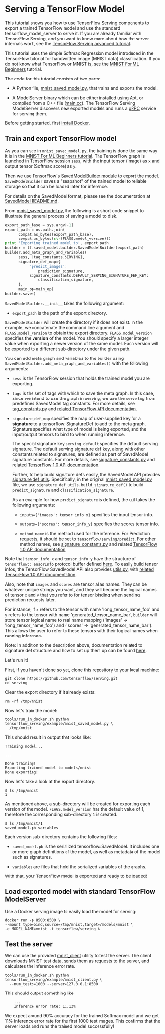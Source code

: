 # Serving a TensorFlow Model

This tutorial shows you how to use TensorFlow Serving components to export a
trained TensorFlow model and use the standard tensorflow_model_server to serve
it. If you are already familiar with TensorFlow Serving, and you want to know
more about how the server internals work, see the
[TensorFlow Serving advanced tutorial](serving_advanced.md).

This tutorial uses the simple Softmax Regression model introduced in the
TensorFlow tutorial for handwritten image (MNIST data) classification. If you
do not know what TensorFlow or MNIST is, see the
[MNIST For ML Beginners](http://www.tensorflow.org/tutorials/mnist/beginners/index.html#mnist-for-ml-beginners)
tutorial.

The code for this tutorial consists of two parts:

*   A Python file,
    [mnist_saved_model.py](https://github.com/tensorflow/serving/tree/master/tensorflow_serving/example/mnist_saved_model.py),
    that trains and exports the model.

*   A ModelServer binary which can be either installed using Apt, or compiled
    from a C++ file
    ([main.cc](https://github.com/tensorflow/serving/tree/master/tensorflow_serving/model_servers/main.cc)).
    The TensorFlow Serving ModelServer discovers new exported models and runs a
    [gRPC](http://www.grpc.io) service for serving them.

Before getting started, first [install Docker](docker.md#installing-docker).

## Train and export TensorFlow model

As you can see in `mnist_saved_model.py`, the training is done the same way it
is in the
[MNIST For ML Beginners tutorial](https://www.tensorflow.org/get_started/mnist/beginners).
The TensorFlow graph is launched in TensorFlow session `sess`, with the input
tensor (image) as `x` and output tensor (Softmax score) as `y`.

Then we use TensorFlow's [SavedModelBuilder module](https://github.com/tensorflow/tensorflow/blob/master/tensorflow/python/saved_model/builder.py)
to export the model. `SavedModelBuilder` saves a "snapshot" of the trained model
to reliable storage so that it can be loaded later for inference.

For details on the SavedModel format, please see the documentation at
[SavedModel README.md](https://github.com/tensorflow/tensorflow/blob/master/tensorflow/python/saved_model/README.md).

From [mnist_saved_model.py](https://github.com/tensorflow/serving/tree/master/tensorflow_serving/example/mnist_saved_model.py),
the following is a short code snippet to illustrate the general process of
saving a model to disk.

```python
export_path_base = sys.argv[-1]
export_path = os.path.join(
      compat.as_bytes(export_path_base),
      compat.as_bytes(str(FLAGS.model_version)))
print 'Exporting trained model to', export_path
builder = tf.saved_model.builder.SavedModelBuilder(export_path)
builder.add_meta_graph_and_variables(
      sess, [tag_constants.SERVING],
      signature_def_map={
           'predict_images':
               prediction_signature,
           signature_constants.DEFAULT_SERVING_SIGNATURE_DEF_KEY:
               classification_signature,
      },
      main_op=main_op)
builder.save()
```

`SavedModelBuilder.__init__` takes the following argument:

* `export_path` is the path of the export directory.

`SavedModelBuilder` will create the directory if it does not exist. In the
example, we concatenate the command line argument and `FLAGS.model_version` to
obtain the export directory. `FLAGS.model_version` specifies the **version** of
the model. You should specify a larger integer value when exporting a newer
version of the same model. Each version will be exported to a different
sub-directory under the given path.

You can add meta graph and variables to the builder using
`SavedModelBuilder.add_meta_graph_and_variables()` with the following arguments:

*   `sess` is the TensorFlow session that holds the trained model you are
    exporting.

*   `tags` is the set of tags with which to save the meta graph. In this case,
    since we intend to use the graph in serving, we use the `serve` tag from
    predefined SavedModel tag constants. For more details, see
    [tag_constants.py](https://github.com/tensorflow/tensorflow/blob/master/tensorflow/python/saved_model/tag_constants.py)
    and
    [related TensorFlow API documentation](https://www.tensorflow.org/api_docs/python/tf/saved_model/tag_constants).

*   `signature_def_map` specifies the map of user-supplied key for a
    **signature** to a tensorflow::SignatureDef to add to the meta graph.
    Signature specifies what type of model is being exported, and the
    input/output tensors to bind to when running inference.

    The special signature key `serving_default` specifies the default serving
    signature. The default serving signature def key, along with other constants
    related to signatures, are defined as part of SavedModel signature
    constants. For more details, see
    [signature_constants.py](https://github.com/tensorflow/tensorflow/blob/master/tensorflow/python/saved_model/signature_constants.py)
    and related
    [TensorFlow 1.0 API documentation](https://www.tensorflow.org/api_docs/python/tf/saved_model/signature_constants).

    Further, to help build signature defs easily, the SavedModel API provides
    [signature def utils](https://www.tensorflow.org/api_docs/python/tf/saved_model/signature_def_utils).
    Specifically, in the original
    [mnist_saved_model.py](https://github.com/tensorflow/serving/tree/master/tensorflow_serving/example/mnist_saved_model.py)
    file, we use `signature_def_utils.build_signature_def()` to build
    `predict_signature` and `classification_signature`.

    As an example for how `predict_signature` is defined, the util takes the
    following arguments:

    *   `inputs={'images': tensor_info_x}` specifies the input tensor info.

    *   `outputs={'scores': tensor_info_y}` specifies the scores tensor info.

    *   `method_name` is the method used for the inference. For Prediction
        requests, it should be set to `tensorflow/serving/predict`. For other
        method names, see
        [signature_constants.py](https://github.com/tensorflow/tensorflow/blob/master/tensorflow/python/saved_model/signature_constants.py)
        and related
        [TensorFlow 1.0 API documentation](https://www.tensorflow.org/api_docs/python/tf/saved_model/signature_constants).

Note that `tensor_info_x` and `tensor_info_y` have the structure of
`tensorflow::TensorInfo` protocol buffer defined [here](https://github.com/tensorflow/tensorflow/blob/master/tensorflow/core/protobuf/meta_graph.proto).
To easily build tensor infos, the TensorFlow SavedModel API also provides
[utils.py](https://github.com/tensorflow/tensorflow/blob/master/tensorflow/python/saved_model/utils.py),
with [related TensorFlow 1.0 API documentation](https://www.tensorflow.org/api_docs/python/tf/saved_model/utils).

Also, note that `images` and `scores` are tensor alias names. They can be
whatever unique strings you want, and they will become the logical names
of tensor `x` and `y` that you refer to for tensor binding when sending
prediction requests later.

For instance, if `x` refers to the tensor with name 'long_tensor_name_foo' and
`y` refers to the tensor with name 'generated_tensor_name_bar', `builder` will
store tensor logical name to real name mapping ('images' ->
'long_tensor_name_foo') and ('scores' -> 'generated_tensor_name_bar').  This
allows the user to refer to these tensors with their logical names when
running inference.

Note: In addition to the description above, documentation related to signature
def structure and how to set up them up can be found [here](signature_defs.md).

Let's run it!

First, if you haven't done so yet, clone this repository to your local machine:

```shell
git clone https://github.com/tensorflow/serving.git
cd serving
```

Clear the export directory if it already exists:

```shell
rm -rf /tmp/mnist
```

Now let's train the model:

```shell
tools/run_in_docker.sh python tensorflow_serving/example/mnist_saved_model.py \
  /tmp/mnist
```

This should result in output that looks like:

```console
Training model...

...

Done training!
Exporting trained model to models/mnist
Done exporting!
```

Now let's take a look at the export directory.

```console
$ ls /tmp/mnist
1
```

As mentioned above, a sub-directory will be created for exporting each version
of the model. `FLAGS.model_version` has the default value of 1, therefore
the corresponding sub-directory `1` is created.

```console
$ ls /tmp/mnist/1
saved_model.pb variables
```

Each version sub-directory contains the following files:

  * `saved_model.pb` is the serialized tensorflow::SavedModel. It includes
  one or more graph definitions of the model, as well as metadata of the
  model such as signatures.

  * `variables` are files that hold the serialized variables of the graphs.

With that, your TensorFlow model is exported and ready to be loaded!

## Load exported model with standard TensorFlow ModelServer

Use a Docker serving image to easily load the model for serving:

```shell
docker run -p 8500:8500 \
--mount type=bind,source=/tmp/mnist,target=/models/mnist \
-e MODEL_NAME=mnist -t tensorflow/serving &
```

## Test the server

We can use the provided
[mnist_client](https://github.com/tensorflow/serving/tree/master/tensorflow_serving/example/mnist_client.py)
utility to test the server. The client downloads MNIST test data, sends them as
requests to the server, and calculates the inference error rate.

```shell
tools/run_in_docker.sh python tensorflow_serving/example/mnist_client.py \
  --num_tests=1000 --server=127.0.0.1:8500
```

This should output something like

```console
    ...
    Inference error rate: 11.13%
```

We expect around 90% accuracy for the trained Softmax model and we get 11%
inference error rate for the first 1000 test images. This confirms that the
server loads and runs the trained model successfully!
